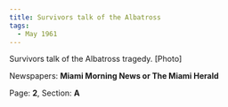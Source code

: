 ```yaml
---  
title: Survivors talk of the Albatross  
tags:  
  - May 1961  
---  
```

  
Survivors talk of the Albatross tragedy. [Photo]  
  
Newspapers: **Miami Morning News or The Miami Herald**  
  
Page: **2**, Section: **A** 
